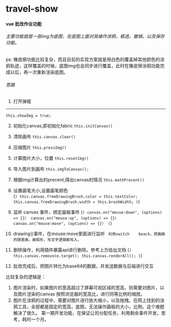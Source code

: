 # travel-show
#### vue 批改作业功能

###### 主要功能就是一张img为底图，在底图上面对其操作涂鸦，框选，撤销，以及保存功能。
ps: 橡皮擦功能比较复杂，而且目前的实现方案就是用白色的覆盖掉其他颜色的涂鸦轨迹，这样覆盖的时候，底图img也会同步进行覆盖，此时在橡皮擦涂鸦功能完成以后，再一次重新渲染底图。

###### 思路
1. 打开弹框
---
``` this.showImg = true; ```

2. 初始化canvas,即初始化fabric
``` this.initCanvas() ```

3. 清除画布
``` this.canvas.clear() ```

4. 压缩图片
``` this.pressImg() ```

5. 计算图片大小，位置
``` this.resetImg() ```

6. 导入图片到画布
``` this.imgToCanvas(); ```

7. 根据img计算出的precent,得出canvas的情况
``` this.mathPrecent() ```

8. 设置画笔大小,设置画笔颜色  
(```)
this.canvas.freeDrawingBrush.color = this.textColor;
this.canvas.freeDrawingBrush.width = this.brushWidth;
(```)

9. 监听 canvas 事件，绑定画板事件
(```)
canvas.on("mouse:down", (options) => {}）
canvas.on("mouse:up", (options) => {}）
canvas.on("mouse:move", (options) => {}）
(```)

10. drawing()事件，在mouse:move里面进行监听
``` 利用switch    beack，把画画的随意画，画矩形，写文字逻辑都写入。```

11. 删除操作，利用插件暴露api进行删除。参考上方给出文档
(```)
this.canvas.remove(e.target);
this.canvas.renderAll();
(```)

12. 批改完成后，把图片转化为base64的数据，并发送数据与后端进行交互

比较复杂的逻辑是： 
1. 图片渲染时，如果图片的宽高超过了屏幕可视区域的宽高，则需要对图片，以及图片渲染的canvas  按照浏览器的宽高比，进行同等比例的缩放。
2. 图片在涂鸦的过程中，需要对图片进行放大缩小，以及拖拽。在网上找到的涂鸦工具，全部都是固定的宽高，底图，无法操作画板的大小，比例。这个难题解决了很久。
第一期开发功能，在保证公司分配任务，利用剩余事件开发，思考，耗时一个月。

